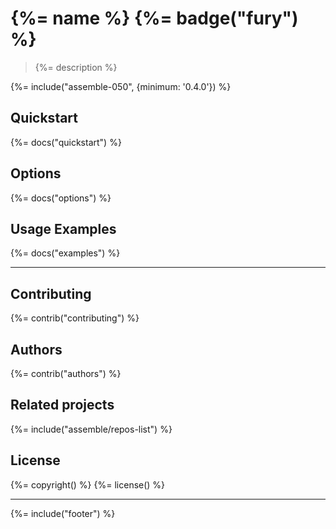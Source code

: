 # {%= name %} {%= badge("fury") %}

> {%= description %}

{%= include("assemble-050", {minimum: '0.4.0'}) %}

## Quickstart
{%= docs("quickstart") %}

## Options
{%= docs("options") %}

## Usage Examples
{%= docs("examples") %}

***

## Contributing
{%= contrib("contributing") %}

## Authors
{%= contrib("authors") %}

## Related projects
{%= include("assemble/repos-list") %}

## License
{%= copyright() %}
{%= license() %}

***

{%= include("footer") %}
